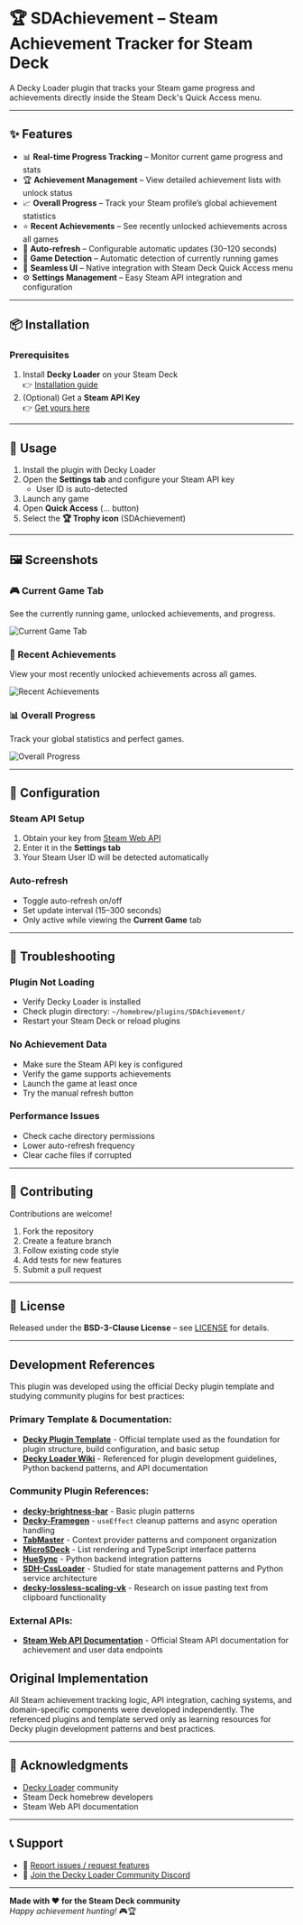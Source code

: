 # 🏆 SDAchievement – Steam Achievement Tracker for Steam Deck

A Decky Loader plugin that tracks your Steam game progress and achievements directly inside the Steam Deck's Quick Access menu.

---

## ✨ Features

- 📊 **Real-time Progress Tracking** – Monitor current game progress and stats  
- 🏆 **Achievement Management** – View detailed achievement lists with unlock status  
- 📈 **Overall Progress** – Track your Steam profile’s global achievement statistics  
- ⭐ **Recent Achievements** – See recently unlocked achievements across all games  
- 🔄 **Auto-refresh** – Configurable automatic updates (30–120 seconds)  
- 🎯 **Game Detection** – Automatic detection of currently running games  
- 📱 **Seamless UI** – Native integration with Steam Deck Quick Access menu  
- ⚙️ **Settings Management** – Easy Steam API integration and configuration  

---

## 📦 Installation

### Prerequisites
1. Install **Decky Loader** on your Steam Deck  
   👉 [Installation guide](https://github.com/SteamDeckHomebrew/decky-loader)  
2. (Optional) Get a **Steam API Key**  
   👉 [Get yours here](https://steamcommunity.com/dev/apikey)  

---

## 🚀 Usage

1. Install the plugin with Decky Loader  
2. Open the **Settings tab** and configure your Steam API key  
   - User ID is auto-detected  
3. Launch any game  
4. Open **Quick Access** (… button)  
5. Select the **🏆 Trophy icon** (SDAchievement)  

---

## 🖼️ Screenshots

### 🎮 Current Game Tab
See the currently running game, unlocked achievements, and progress.

![Current Game Tab](docs/screenshots/current-game.jpg)

### 📅 Recent Achievements
View your most recently unlocked achievements across all games.

![Recent Achievements](docs/screenshots/recent.jpg)

### 📊 Overall Progress
Track your global statistics and perfect games.

![Overall Progress](docs/screenshots/overall.jpg)

---

## 🔧 Configuration

### Steam API Setup
1. Obtain your key from [Steam Web API](https://steamcommunity.com/dev/apikey)  
2. Enter it in the **Settings tab**  
3. Your Steam User ID will be detected automatically  

### Auto-refresh
- Toggle auto-refresh on/off  
- Set update interval (15–300 seconds)  
- Only active while viewing the **Current Game** tab  

---

## 🐛 Troubleshooting

### Plugin Not Loading
- Verify Decky Loader is installed  
- Check plugin directory: `~/homebrew/plugins/SDAchievement/`  
- Restart your Steam Deck or reload plugins  

### No Achievement Data
- Make sure the Steam API key is configured  
- Verify the game supports achievements  
- Launch the game at least once  
- Try the manual refresh button  

### Performance Issues
- Check cache directory permissions  
- Lower auto-refresh frequency  
- Clear cache files if corrupted  

---

## 🤝 Contributing

Contributions are welcome!  

1. Fork the repository  
2. Create a feature branch  
3. Follow existing code style  
4. Add tests for new features  
5. Submit a pull request  

---

## 📄 License

Released under the **BSD-3-Clause License** – see [LICENSE](LICENSE) for details.  

---

## Development References

  This plugin was developed using the official Decky plugin template and studying community plugins for best practices:

  ### **Primary Template & Documentation:**
  - **[Decky Plugin Template](https://github.com/SteamDeckHomebrew/decky-plugin-template)** - Official template used as the foundation for plugin structure, build configuration, and basic setup
  - **[Decky Loader Wiki](https://wiki.deckbrew.xyz/)** - Referenced for plugin development guidelines, Python backend patterns, and API documentation

  ### **Community Plugin References:**
  - **[decky-brightness-bar](https://github.com/rasitayaz/decky-brightness-bar)** - Basic plugin patterns
  - **[Decky-Framegen](https://github.com/xXJSONDeruloXx/Decky-Framegen)** - `useEffect` cleanup patterns and async operation handling
  - **[TabMaster](https://github.com/Tormak9970/TabMaster)** - Context provider patterns and component organization
  - **[MicroSDeck](https://github.com/CEbbinghaus/MicroSDeck)** - List rendering and TypeScript interface patterns
  - **[HueSync](https://github.com/honjow/HueSync)** - Python backend integration patterns
  - **[SDH-CssLoader](https://github.com/DeckThemes/SDH-CssLoader)** - Studied for state management patterns and Python service architecture
  - **[decky-lossless-scaling-vk](https://github.com/xXJSONDeruloXx/decky-lossless-scaling-vk)** - Research on issue pasting text from clipboard functionality  

  ### **External APIs:**
  - **[Steam Web API Documentation](https://steamcommunity.com/dev)** - Official Steam API documentation for achievement and user data endpoints

  ## **Original Implementation**
  All Steam achievement tracking logic, API integration, caching systems, and domain-specific components were developed independently. The referenced plugins and template served only as learning resources for Decky plugin
  development patterns and best practices.

---

## 🙏 Acknowledgments

- [Decky Loader](https://github.com/SteamDeckHomebrew/decky-loader) community  
- Steam Deck homebrew developers  
- Steam Web API documentation  

---

## 📞 Support

- 🐞 [Report issues / request features](https://github.com/Wariie/SDAchivement/issues)  
- 💬 [Join the Decky Loader Community Discord](https://discord.gg/deckyloader)  

---

**Made with ❤️ for the Steam Deck community**  
*Happy achievement hunting!* 🎮🏆
